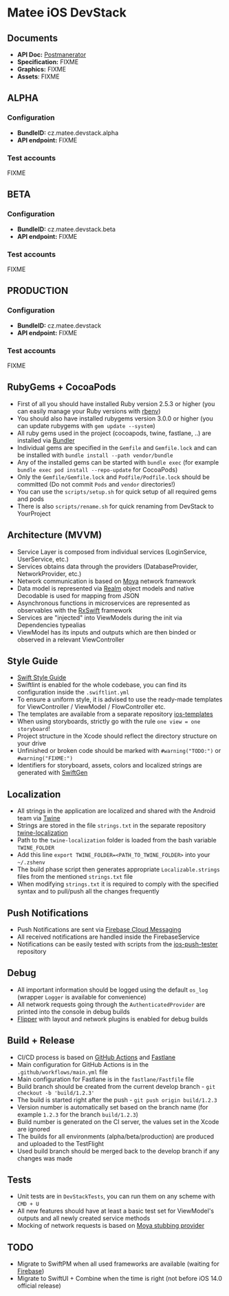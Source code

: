 # Matee iOS DevStack

## Documents
- **API Doc:** [Postmanerator](https://matee-devstack.herokuapp.com/apidoc.html)
- **Specification:** FIXME
- **Graphics:** FIXME
- **Assets**: FIXME

## ALPHA

### Configuration
- **BundleID:** cz.matee.devstack.alpha
- **API endpoint:** FIXME

### Test accounts
FIXME

## BETA

### Configuration
- **BundleID:** cz.matee.devstack.beta
- **API endpoint:** FIXME

### Test accounts
FIXME

## PRODUCTION

### Configuration
- **BundleID:** cz.matee.devstack
- **API endpoint:** FIXME

### Test accounts
FIXME

## RubyGems + CocoaPods
- First of all you should have installed Ruby version 2.5.3 or higher (you can easily manage your Ruby versions with [rbenv](https://github.com/rbenv/rbenv))
- You should also have installed rubygems version 3.0.0 or higher (you can update rubygems with `gem update --system`)
- All ruby gems used in the project (cocoapods, twine, fastlane, ..) are installed via [Bundler](http://bundler.io/)
- Individual gems are specified in the `Gemfile` and `Gemfile.lock` and can be installed with `bundle install --path vendor/bundle`
- Any of the installed gems can be started with `bundle exec` (for example `bundle exec pod install --repo-update` for CocoaPods)
- Only the `Gemfile/Gemfile.lock` and `Podfile/Podfile.lock` should be committed (Do not commit `Pods` and `vendor` directories!)
- You can use the `scripts/setup.sh` for quick setup of all required gems and pods
- There is also `scripts/rename.sh` for quick renaming from DevStack to YourProject

## Architecture (MVVM)
- Service Layer is composed from individual services (LoginService, UserService, etc.)
- Services obtains data through the providers (DatabaseProvider, NetworkProvider, etc.)
- Network communication is based on [Moya](https://github.com/Moya/Moya) network framework
- Data model is represented via [Realm](https://github.com/realm/realm-cocoa) object models and native Decodable is used for mapping from JSON
- Asynchronous functions in microservices are represented as observables with the [RxSwift](https://github.com/ReactiveX/RxSwift) framework
- Services are "injected" into ViewModels during the init via Dependencies typealias
- ViewModel has its inputs and outputs which are then binded or observed in a relevant ViewController

## Style Guide
- [Swift Style Guide](https://github.com/raywenderlich/swift-style-guide)
- Swiftlint is enabled for the whole codebase, you can find its configuration inside the `.swiftlint.yml`
- To ensure a uniform style, it is advised to use the ready-made templates for ViewController / ViewModel / FlowController etc.
- The templates are available from a separate repository [ios-templates](https://github.com/MateeDevs/devstack-ios-templates)
- When using storyboards, strictly go with the rule `one view = one storyboard`!
- Project structure in the Xcode should reflect the directory structure on your drive
- Unfinished or broken code should be marked with `#warning("TODO:")` or `#warning("FIXME:")`
- Identifiers for storyboard, assets, colors and localized strings are generated with [SwiftGen](https://github.com/SwiftGen/SwiftGen)

## Localization
- All strings in the application are localized and shared with the Android team via [Twine](https://github.com/scelis/twine)
- Strings are stored in the file `strings.txt` in the separate repository [twine-localization](https://github.com/MateeDevs/twine-localization)
- Path to the `twine-localization` folder is loaded from the bash variable `TWINE_FOLDER`
- Add this line `export TWINE_FOLDER=<PATH_TO_TWINE_FOLDER>` into your `~/.zshenv`
- The build phase script then generates appropriate `Localizable.strings` files from the mentioned `strings.txt` file
- When modifying `strings.txt` it is required to comply with the specified syntax and to pull/push all the changes frequently

## Push Notifications
- Push Notifications are sent via [Firebase Cloud Messaging](https://firebase.google.com/docs/cloud-messaging)
- All received notifications are handled inside the FirebaseService
- Notifications can be easily tested with scripts from the [ios-push-tester](https://github.com/MateeDevs/ios-push-tester) repository

## Debug
- All important information should be logged using the default `os_log` (wrapper `Logger` is available for convenience)
- All network requests going through the `AuthenticatedProvider` are printed into the console in debug builds
- [Flipper](https://fbflipper.com/) with layout and network plugins is enabled for debug builds

## Build + Release
- CI/CD process is based on [GitHub Actions](https://github.com/features/actions) and [Fastlane](https://fastlane.tools/)
- Main configuration for GitHub Actions is in the `.github/workflows/main.yml` file
- Main configuration for Fastlane is in the `fastlane/Fastfile` file
- Build branch should be created from the current develop branch - `git checkout -b 'build/1.2.3'`
- The build is started right after the push - `git push origin build/1.2.3`
- Version number is automatically set based on the branch name (for example `1.2.3` for the branch `build/1.2.3`)
- Build number is generated on the CI server, the values set in the Xcode are ignored
- The builds for all environments (alpha/beta/production) are produced and uploaded to the TestFlight
- Used build branch should be merged back to the develop branch if any changes was made

## Tests
- Unit tests are in `DevStackTests`, you can run them on any scheme with `CMD + U`
- All new features should have at least a basic test set for ViewModel's outputs and all newly created service methods
- Mocking of network requests is based on [Moya stubbing provider](https://github.com/Moya/Moya/blob/master/docs/Testing.md)

## TODO
- Migrate to SwiftPM when all used frameworks are available (waiting for [Firebase](https://github.com/firebase/firebase-ios-sdk/issues/3136))
- Migrate to SwiftUI + Combine when the time is right (not before iOS 14.0 official release)
